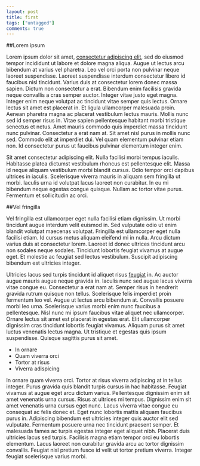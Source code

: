```yaml
---
layout: post
title: first
tags: ["untagged"]
comments: true
---
```


##Lorem ipsum

Lorem ipsum dolor sit amet, [consectetur adipiscing elit](#), sed do eiusmod tempor incididunt ut labore et dolore magna aliqua. Augue ut lectus arcu bibendum at varius vel pharetra. Leo vel orci porta non pulvinar neque laoreet suspendisse. Laoreet suspendisse interdum consectetur libero id faucibus nisl tincidunt. Varius duis at consectetur lorem donec massa sapien. Dictum non consectetur a erat. Bibendum enim facilisis gravida neque convallis a cras semper auctor. Integer vitae justo eget magna. Integer enim neque volutpat ac tincidunt vitae semper quis lectus. Ornare lectus sit amet est placerat in. Et ligula ullamcorper malesuada proin. Aenean pharetra magna ac placerat vestibulum lectus mauris. Mollis nunc sed id semper risus in. Vitae sapien pellentesque habitant morbi tristique senectus et netus. Amet mauris commodo quis imperdiet massa tincidunt nunc pulvinar. Consectetur a erat nam at. Sit amet nisl purus in mollis nunc sed. Commodo elit at imperdiet dui. Vel quam elementum pulvinar etiam non. Id consectetur purus ut faucibus pulvinar elementum integer enim.

Sit amet consectetur adipiscing elit. Nulla facilisi morbi tempus iaculis. Habitasse platea dictumst vestibulum rhoncus est pellentesque elit. Massa id neque aliquam vestibulum morbi blandit cursus. Odio tempor orci dapibus ultrices in iaculis. Scelerisque viverra mauris in aliquam sem fringilla ut morbi. Iaculis urna id volutpat lacus laoreet non curabitur. In eu mi bibendum neque egestas congue quisque. Nullam ac tortor vitae purus. Fermentum et sollicitudin ac orci.

##Vel fringilla

Vel fringilla est ullamcorper eget nulla facilisi etiam dignissim. Ut morbi tincidunt augue interdum velit euismod in. Sed vulputate odio ut enim blandit volutpat maecenas volutpat. Fringilla est ullamcorper eget nulla facilisi etiam. Id cursus metus aliquam eleifend mi in nulla. Arcu dictum varius duis at consectetur lorem. Laoreet id donec ultrices tincidunt arcu non sodales neque sodales. Tincidunt lobortis feugiat vivamus at augue eget. Et molestie ac feugiat sed lectus vestibulum. Suscipit adipiscing bibendum est ultricies integer.

Ultricies lacus sed turpis tincidunt id aliquet risus [feugiat](#) in. Ac auctor augue mauris augue neque gravida in. Iaculis nunc sed augue lacus viverra vitae congue eu. Consectetur a erat nam at. Semper risus in hendrerit gravida rutrum quisque non tellus. Scelerisque felis imperdiet proin fermentum leo vel. Augue ut lectus arcu bibendum at. Convallis posuere morbi leo urna. Scelerisque varius morbi enim nunc faucibus a pellentesque. Nisl nunc mi ipsum faucibus vitae aliquet nec ullamcorper. Ornare lectus sit amet est placerat in egestas erat. Elit ullamcorper dignissim cras tincidunt lobortis feugiat vivamus. Aliquam purus sit amet luctus venenatis lectus magna. Ut tristique et egestas quis ipsum suspendisse. Quisque sagittis purus sit amet.

- In ornare
- Quam viverra orci
- Tortor at risus
- Viverra adispicing

In ornare quam viverra orci. Tortor at risus viverra adipiscing at in tellus integer. Purus gravida quis blandit turpis cursus in hac habitasse. Feugiat vivamus at augue eget arcu dictum varius. Pellentesque dignissim enim sit amet venenatis urna cursus. Risus at ultrices mi tempus. Dignissim enim sit amet venenatis urna cursus eget nunc. Lacus viverra vitae congue eu consequat ac felis donec et. Eget nunc lobortis mattis aliquam faucibus purus in. Adipiscing bibendum est ultricies integer quis auctor elit sed vulputate. Fermentum posuere urna nec tincidunt praesent semper. Et malesuada fames ac turpis egestas integer eget aliquet nibh. Placerat duis ultricies lacus sed turpis. Facilisis magna etiam tempor orci eu lobortis elementum. Lacus laoreet non curabitur gravida arcu ac tortor dignissim convallis. Feugiat nisl pretium fusce id velit ut tortor pretium viverra. Integer feugiat scelerisque varius morbi.
